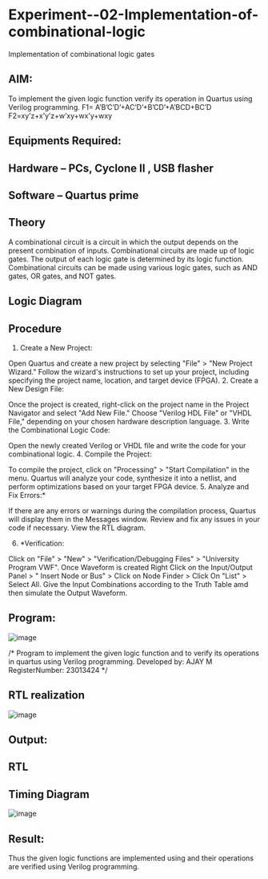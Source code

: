 # Experiment--02-Implementation-of-combinational-logic
Implementation of combinational logic gates
 
## AIM:
To implement the given logic function verify its operation in Quartus using Verilog programming.
 F1= A’B’C’D’+AC’D’+B’CD’+A’BCD+BC’D
F2=xy’z+x’y’z+w’xy+wx’y+wxy
 
 
 
## Equipments Required:
## Hardware – PCs, Cyclone II , USB flasher
## Software – Quartus prime


## Theory

A combinational circuit is a circuit in which the output depends on the present combination of inputs.
Combinational circuits are made up of logic gates. The output of each logic gate is determined by its logic function. Combinational circuits can be made using various logic gates, such as AND gates, OR gates, and NOT gates.

 

## Logic Diagram
## Procedure

1.	Create a New Project:

Open Quartus and create a new project by selecting "File" > "New Project Wizard."
Follow the wizard's instructions to set up your project, including specifying the project name, location, and target device (FPGA).
2.	Create a New Design File:

Once the project is created, right-click on the project name in the Project Navigator and select "Add New File."
Choose "Verilog HDL File" or "VHDL File," depending on your chosen hardware description language.
3.	Write the Combinational Logic Code:

Open the newly created Verilog or VHDL file and write the code for your combinational logic.
4.	Compile the Project:

To compile the project, click on "Processing" > "Start Compilation" in the menu.
Quartus will analyze your code, synthesize it into a netlist, and perform optimizations based on your target FPGA device.
5.	Analyze and Fix Errors:*
 
If there are any errors or warnings during the compilation process, Quartus will display them in the Messages window.
Review and fix any issues in your code if necessary.
View the RTL diagram.

6.	*Verification:

Click on "File" > "New" > "Verification/Debugging Files" > "University Program VWF".
Once Waveform is created Right Click on the Input/Output Panel > " Insert Node or Bus" > Click on Node Finder > Click On "List" > Select All.
Give the Input Combinations according to the Truth Table amd then simulate the Output Waveform.

## Program:
![image](https://github.com/AjayM014/Experiment--02-Implementation-of-combinational-logic-/assets/150011759/8a93795c-db0e-43c2-ae7f-641c92ba20bd)

/*
Program to implement the given logic function and to verify its operations in quartus using Verilog programming.
Developed by: AJAY M
RegisterNumber:  23013424
*/
## RTL realization
![image](https://github.com/AjayM014/Experiment--02-Implementation-of-combinational-logic-/assets/150011759/b59f3401-0a84-416f-9a97-c6d02861b993)

## Output:

## RTL
## Timing Diagram

![image](https://github.com/AjayM014/Experiment--02-Implementation-of-combinational-logic-/assets/150011759/4be23300-1869-464a-8610-20e20d9ffad0)

## Result:
Thus the given logic functions are implemented using  and their operations are verified using Verilog programming.
